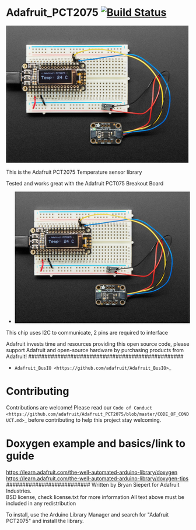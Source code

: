 
Adafruit_PCT2075 [![Build Status](https://travis-ci.com/adafruit/Adafruit_PCT2075.svg?branch=master)](https://travis-ci.com/adafruit/Adafruit_PCT2075)
================

<a href="https://www.adafruit.com/products/4169"><img src="assets/board.jpg?raw=true" width="500px"></a>

This is the Adafruit PCT2075 Temperature sensor library

Tested and works great with the Adafruit PCT075 Breakout Board 
* <a href="https://www.adafruit.com/products/4169"><img src="assets/board.jpg?raw=true" width="500px"></a>

This chip uses I2C to communicate, 2 pins are required to interface

Adafruit invests time and resources providing this open source code, please support Adafruit and open-source hardware by purchasing products from Adafruit!
################################################

* `Adafruit_BusIO <https://github.com/adafruit/Adafruit_BusIO>`_

Contributing
============

Contributions are welcome! Please read our `Code of Conduct
<https://github.com/adafruit/Adafruit_PCT2075/blob/master/CODE_OF_CONDUCT.md>`_
before contributing to help this project stay welcoming.

# Doxygen example and basics/link to guide
https://learn.adafruit.com/the-well-automated-arduino-library/doxygen
https://learn.adafruit.com/the-well-automated-arduino-library/doxygen-tips
##########################
Written by Bryan Siepert for Adafruit Industries.  
BSD license, check license.txt for more information
All text above must be included in any redistribution

To install, use the Arduino Library Manager and search for "Adafruit PCT2075" and install the library.
